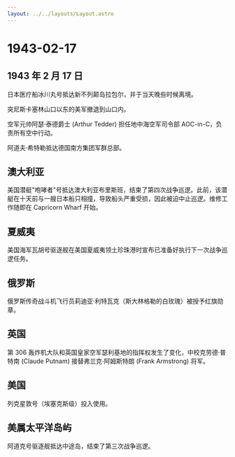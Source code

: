 ```yaml
---
layout: ../../layouts/Layout.astro
---
```


# 1943-02-17

## 1943 年 2 月 17 日

日本医疗船冰川丸号抵达新不列颠岛拉包尔，并于当天晚些时候离境。

突尼斯卡塞林山口以东的美军撤退到山口内。

空军元帅阿瑟·泰德爵士 (Arthur Tedder) 担任地中海空军司令部
AOC-in-C，负责所有空中行动。

阿道夫·希特勒抵达德国南方集团军群总部。

## 澳大利亚

美国潜艇"咆哮者"号抵达澳大利亚布里斯班，结束了第四次战争巡逻。此前，该潜艇在十天前与一艘日本船只相撞，导致船头严重受损，因此被迫中止巡逻。维修工作随即在
Capricorn Wharf 开始。

## 夏威夷

美国海军瓦胡号驱逐舰在美国夏威夷领土珍珠港时宣布已准备好执行下一次战争巡逻任务。

## 俄罗斯

俄罗斯传奇战斗机飞行员莉迪亚·利特瓦克（斯大林格勒的白玫瑰）被授予红旗勋章。

## 英国

第 306
轰炸机大队和英国皇家空军瑟利基地的指挥权发生了变化，中校克劳德·普特南
(Claude Putnam) 接替弗兰克·阿姆斯特朗 (Frank Armstrong) 将军。

## 美国

列克星敦号（埃塞克斯级）投入使用。

## 美属太平洋岛屿

阿道克号驱逐舰抵达中途岛，结束了第三次战争巡逻。